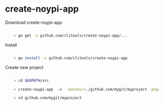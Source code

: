 # create-noypi-app

Download create-noypi-app
```sh

    > go get -u github.com/clitools/create-noypi-app/...

```

Install
```sh

    > go install -v github.com/clitools/create-noypi-app

```

Create new project
```sh

    > cd $GOPATH/src

    > create-noypi-app  -v  -basedir=./github.com/mygit/myproject -pkg=github.com/mygit/myproject

    > cd github.com/mygit/myproject

```
